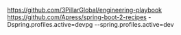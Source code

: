 https://github.com/3PillarGlobal/engineering-playbook
https://github.com/Apress/spring-boot-2-recipes
-Dspring.profiles.active=devpg
--spring.profiles.active=dev